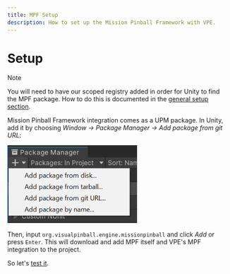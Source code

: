 ```yaml
---
title: MPF Setup
description: How to set up the Mission Pinball Framework with VPE.
---
```


# Setup

> [!NOTE]
>
> You will need to have our scoped registry added in order for Unity to find the
> MPF package. How to do this is documented in the
> [general setup section](/creators-guide/setup/installing-vpe.html#vpe-package).

Mission Pinball Framework integration comes as a UPM package. In Unity, add it
by choosing _Window -> Package Manager -> Add package from git URL_:

<p><img alt="Package Manager" width="294" src="../../creators-guide/setup/unity-package-manager.png"/></p>

Then, input `org.visualpinball.engine.missionpinball` and click _Add_ or press
`Enter`. This will download and add MPF itself and VPE's MPF integration to the
project.

So let's [test it](usage.md).
